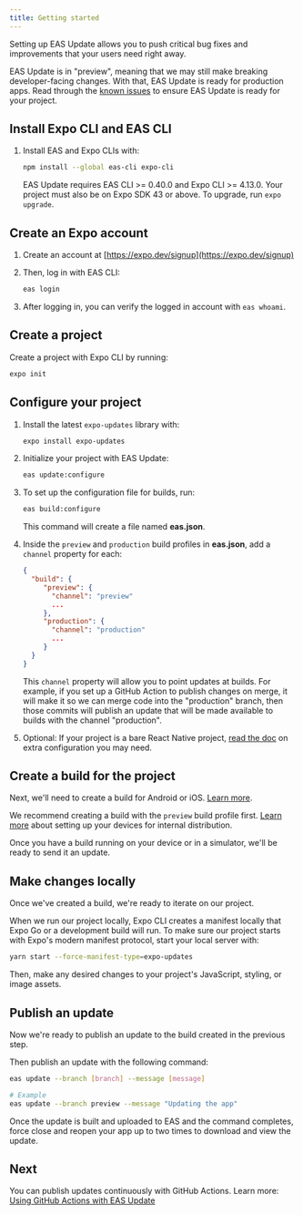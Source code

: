 ```yaml
---
title: Getting started
---
```


Setting up EAS Update allows you to push critical bug fixes and improvements that your users need right away.

EAS Update is in "preview", meaning that we may still make breaking developer-facing changes. With that, EAS Update is ready for production apps. Read through the [known issues](/eas-update/known-issues) to ensure EAS Update is ready for your project.

## Install Expo CLI and EAS CLI

1. Install EAS and Expo CLIs with:

   ```bash
   npm install --global eas-cli expo-cli
   ```

   EAS Update requires EAS CLI >= 0.40.0 and Expo CLI >= 4.13.0. Your project must also be on Expo SDK 43 or above. To upgrade, run `expo upgrade`.

## Create an Expo account

1. Create an account at [https://expo.dev/signup](https://expo.dev/signup)
2. Then, log in with EAS CLI:

   ```bash
   eas login
   ```

3. After logging in, you can verify the logged in account with `eas whoami`.

## Create a project

Create a project with Expo CLI by running:

```bash
expo init
```

## Configure your project

1. Install the latest `expo-updates` library with:

   ```bash
   expo install expo-updates
   ```

2. Initialize your project with EAS Update:

   ```bash
   eas update:configure
   ```

3. To set up the configuration file for builds, run:

   ```bash
   eas build:configure
   ```

   This command will create a file named **eas.json**.

4. Inside the `preview` and `production` build profiles in **eas.json**, add a `channel` property for each:

   ```json
   {
     "build": {
        "preview": {
          "channel": "preview"
          ...
        },
        "production": {
          "channel": "production"
          ...
        }
     }
   }
   ```

   This `channel` property will allow you to point updates at builds. For example, if you set up a GitHub Action to publish changes on merge, it will make it so we can merge code into the "production" branch, then those commits will publish an update that will be made available to builds with the channel "production".

5. Optional: If your project is a bare React Native project, [read the doc](/eas-update/bare-react-native) on extra configuration you may need.

## Create a build for the project

Next, we'll need to create a build for Android or iOS. [Learn more](/build/setup).

We recommend creating a build with the `preview` build profile first. [Learn more](/build/internal-distribution) about setting up your devices for internal distribution.

Once you have a build running on your device or in a simulator, we'll be ready to send it an update.

## Make changes locally

Once we've created a build, we're ready to iterate on our project.

When we run our project locally, Expo CLI creates a manifest locally that Expo Go or a development build will run. To make sure our project starts with Expo's modern manifest protocol, start your local server with:

```bash
yarn start --force-manifest-type=expo-updates
```

Then, make any desired changes to your project's JavaScript, styling, or image assets.

## Publish an update

Now we're ready to publish an update to the build created in the previous step.

Then publish an update with the following command:

```bash
eas update --branch [branch] --message [message]

# Example
eas update --branch preview --message "Updating the app"
```

Once the update is built and uploaded to EAS and the command completes, force close and reopen your app up to two times to download and view the update.

## Next

You can publish updates continuously with GitHub Actions. Learn more: [Using GitHub Actions with EAS Update](/preview/eas-update/github-actions)
